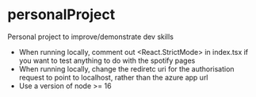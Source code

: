 # personalProject
Personal project to improve/demonstrate dev skills 

- When running locally, comment out <React.StrictMode> in index.tsx if you want to test anything to do with the spotify pages
- When running locally, change the rediretc uri for the authorisation request to point to localhost, rather than the azure app url
- Use a version of node >= 16 
